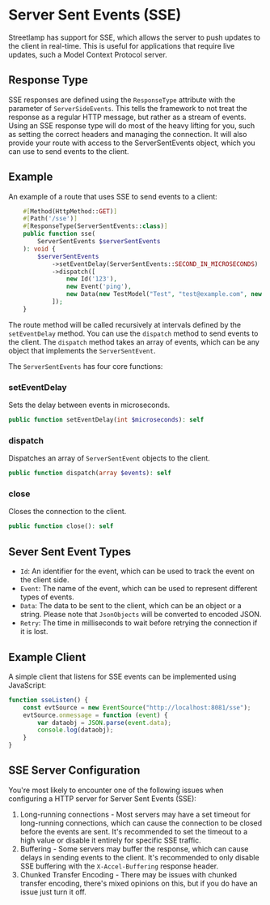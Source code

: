# Server Sent Events (SSE)

Streetlamp has support for SSE, which allows the server to push updates to the client in real-time.
This is useful for applications that require live updates, such a Model Context Protocol server.

## Response Type

SSE responses are defined using the `ResponseType` attribute with the parameter of `ServerSideEvents`.
This tells the framework to not treat the response as a regular HTTP message, but rather as a stream of events.
Using an SSE response type will do most of the heavy lifting for you, such as setting the correct headers and managing the connection.
It will also provide your route with access to the ServerSentEvents object, which you can use to send events to the client.

## Example

An example of a route that uses SSE to send events to a client:

```php
    #[Method(HttpMethod::GET)]
    #[Path('/sse')]
    #[ResponseType(ServerSentEvents::class)]
    public function sse(
        ServerSentEvents $serverSentEvents
    ): void {
        $serverSentEvents
            ->setEventDelay(ServerSentEvents::SECOND_IN_MICROSECONDS)
            ->dispatch([
                new Id('123'),
                new Event('ping'),
                new Data(new TestModel("Test", "test@example.com", new AgeModel(12)))
            ]);
    }
```

The route method will be called recursively at intervals defined by the `setEventDelay` method.
You can use the `dispatch` method to send events to the client. The `dispatch` method takes an array of events, which can be any object that implements the `ServerSentEvent`.

The `ServerSentEvents` has four core functions:

### setEventDelay

Sets the delay between events in microseconds.

```php
public function setEventDelay(int $microseconds): self
```

### dispatch

Dispatches an array of `ServerSentEvent` objects to the client.

```php
public function dispatch(array $events): self
```

### close

Closes the connection to the client.

```php
public function close(): self
```

## Sever Sent Event Types

- `Id`: An identifier for the event, which can be used to track the event on the client side.
- `Event`: The name of the event, which can be used to represent different types of events.
- `Data`: The data to be sent to the client, which can be an object or a string. Please note that `JsonObjects` will be converted to encoded JSON.
- `Retry`: The time in milliseconds to wait before retrying the connection if it is lost.

## Example Client

A simple client that listens for SSE events can be implemented using JavaScript:

```javascript
function sseListen() {
    const evtSource = new EventSource("http://localhost:8081/sse");
    evtSource.onmessage = function (event) {
        var dataobj = JSON.parse(event.data);
        console.log(dataobj);
    }
}
```

## SSE Server Configuration

You're most likely to encounter one of the following issues when configuring a HTTP server for Server Sent Events (SSE):
1. Long-running connections - Most servers may have a set timeout for long-running connections, which can cause the connection to be closed before the events are sent. It's recommended to set the timeout to a high value or disable it entirely for specific SSE traffic.
2. Buffering - Some servers may buffer the response, which can cause delays in sending events to the client. It's recommended to only disable SSE buffering with the `X-Accel-Buffering` response header.
3. Chunked Transfer Encoding - There may be issues with chunked transfer encoding, there's mixed opinions on this, but if you do have an issue just turn it off.
